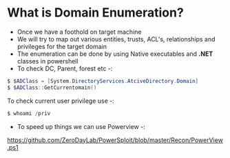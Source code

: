 # **What is Domain Enumeration?**

- Once we have a foothold on target machine
- We will try to map out various entities, trusts, ACL's, relationships and privileges for the target domain
- The enumeration can be done by using Native executables and **.NET** classes in powershell
- To check DC, Parent, forest etc -:

```powershell
$ $ADClass = [System.DirectoryServices.AtciveDirectory.Domain]
$ $ADClass::GetCurrentomain()
```

To check current user privilege use -:

```powershell
$ whoami /priv
```

- To speed up things we can use Powerview -:

https://github.com/ZeroDayLab/PowerSploit/blob/master/Recon/PowerView.ps1



